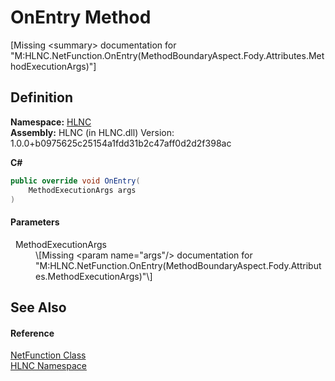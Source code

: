 # OnEntry Method


\[Missing &lt;summary&gt; documentation for "M:HLNC.NetFunction.OnEntry(MethodBoundaryAspect.Fody.Attributes.MethodExecutionArgs)"\]



## Definition
**Namespace:** <a href="N_HLNC">HLNC</a>  
**Assembly:** HLNC (in HLNC.dll) Version: 1.0.0+b0975625c25154a1fdd31b2c47aff0d2d2f398ac

**C#**
``` C#
public override void OnEntry(
	MethodExecutionArgs args
)
```



#### Parameters
<dl><dt>  MethodExecutionArgs</dt><dd>\[Missing &lt;param name="args"/&gt; documentation for "M:HLNC.NetFunction.OnEntry(MethodBoundaryAspect.Fody.Attributes.MethodExecutionArgs)"\]</dd></dl>

## See Also


#### Reference
<a href="T_HLNC_NetFunction">NetFunction Class</a>  
<a href="N_HLNC">HLNC Namespace</a>  
